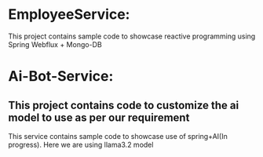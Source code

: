 # EmployeeService: 
This project contains sample code to showcase reactive programming using Spring Webflux + Mongo-DB


# Ai-Bot-Service: 
## This project contains code to customize the ai model to use as per our requirement
This service contains sample code to showcase use of spring+AI(In progress). Here we are using llama3.2 model

